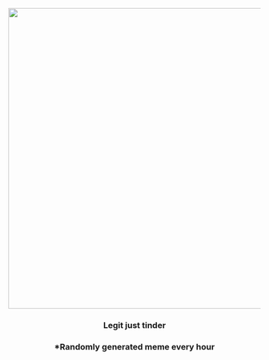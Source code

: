 <p align="center">
        <img src="https://i.redd.it/2rf5damr4uo91.jpg" width="600" height="600">
        </p>
        <h3 align="center">Legit just tinder</h3>
        <h3 align="center">*Randomly generated meme every hour</h3>
    